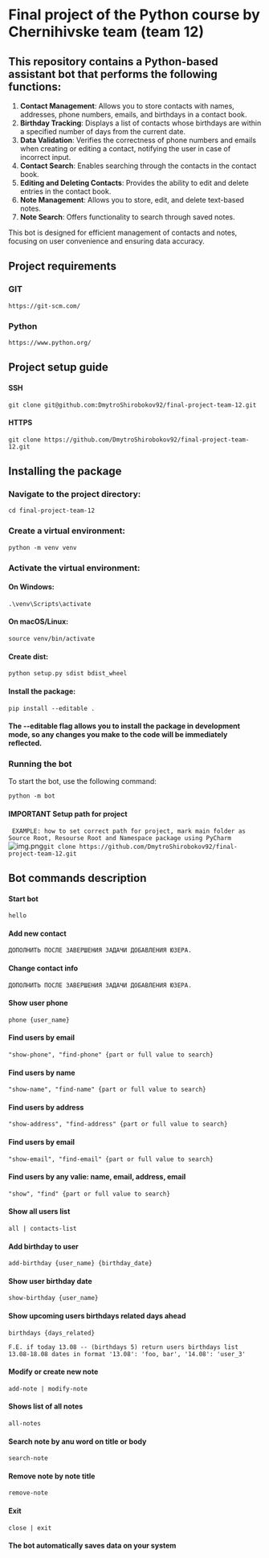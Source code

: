 # Final project of the Python course by Chernihivske team (team 12)

## This repository contains a **Python-based assistant** bot that performs the following functions:

1. **Contact Management**: Allows you to store contacts with names, addresses, phone numbers, emails, and birthdays in a contact book.
2. **Birthday Tracking**: Displays a list of contacts whose birthdays are within a specified number of days from the current date.
3. **Data Validation**: Verifies the correctness of phone numbers and emails when creating or editing a contact, notifying the user in case of incorrect input.
4. **Contact Search**: Enables searching through the contacts in the contact book.
5. **Editing and Deleting Contacts**: Provides the ability to edit and delete entries in the contact book.
6. **Note Management**: Allows you to store, edit, and delete text-based notes.
7. **Note Search**: Offers functionality to search through saved notes. 

This bot is designed for efficient management of contacts and notes, focusing on user convenience and ensuring data accuracy.

## Project requirements

### GIT
```https://git-scm.com/```

### Python
```https://www.python.org/```

## Project setup guide

#### SSH
``git clone git@github.com:DmytroShirobokov92/final-project-team-12.git``

#### HTTPS
``git clone https://github.com/DmytroShirobokov92/final-project-team-12.git``

## Installing the package
### Navigate to the project directory:

```cd final-project-team-12```

### Create a virtual environment:

```python -m venv venv```

### Activate the virtual environment:

#### On Windows:
```.\venv\Scripts\activate```
#### On macOS/Linux:
```source venv/bin/activate```
#### Create dist:

```python setup.py sdist bdist_wheel```

#### Install the package:

```pip install --editable .```

#### The --editable flag allows you to install the package in development mode, so any changes you make to the code will be immediately reflected.

### Running the bot
To start the bot, use the following command:

```python -m bot```

#### IMPORTANT Setup path for project
`` EXAMPLE: how to set correct path for project, mark main folder as Source Root, Resourse Root and Namespace package using PyCharm``
![img.png](img.png)``git clone https://github.com/DmytroShirobokov92/final-project-team-12.git``

## Bot commands description

#### Start bot
```hello```

#### Add new contact 
```ДОПОЛНИТЬ ПОСЛЕ ЗАВЕРШЕНИЯ ЗАДАЧИ ДОБАВЛЕНИЯ ЮЗЕРА.```

#### Change contact info
```ДОПОЛНИТЬ ПОСЛЕ ЗАВЕРШЕНИЯ ЗАДАЧИ ДОБАВЛЕНИЯ ЮЗЕРА.```

#### Show user phone
```phone {user_name}```

#### Find users by email
```"show-phone", "find-phone" {part or full value to search}```

#### Find users by name
```"show-name", "find-name" {part or full value to search}```

#### Find users by address
```"show-address", "find-address" {part or full value to search}```

#### Find users by email
```"show-email", "find-email" {part or full value to search}```

#### Find users by any valie: name, email, address, email
```"show", "find" {part or full value to search}```

#### Show all users list
```all | contacts-list```

#### Add birthday to user
```add-birthday {user_name} {birthday_date}```

#### Show user birthday date
```show-birthday {user_name}```

#### Show upcoming users birthdays related days ahead 
```birthdays {days_related}```

``F.E. if today 13.08 -- (birthdays 5) return users birthdays list 13.08-18.08 dates in format '13.08': 'foo, bar', '14.08': 'user_3'``

#### Modify or create new note
```add-note | modify-note```

#### Shows list of all notes
```all-notes```

#### Search note by anu word on title or body
```search-note```

#### Remove note by note title
```remove-note```

#### Exit
```close | exit```

#### The bot automatically saves data on your system